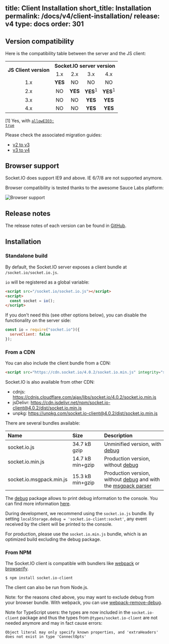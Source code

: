 title: Client Installation
short_title: Installation
permalink: /docs/v4/client-installation/
release: v4
type: docs
order: 301
---

## Version compatibility

Here is the compatibility table between the server and the JS client:

<table>
    <tr>
        <th rowspan="2">JS Client version</th>
        <th colspan="4">Socket.IO server version</th>
    </tr>
    <tr>
        <td align="center">1.x</td>
        <td align="center">2.x</td>
        <td align="center">3.x</td>
        <td align="center">4.x</td>
    </tr>
    <tr>
        <td align="center">1.x</td>
        <td align="center"><b>YES</b></td>
        <td align="center">NO</td>
        <td align="center">NO</td>
        <td align="center">NO</td>
    </tr>
    <tr>
        <td align="center">2.x</td>
        <td align="center">NO</td>
        <td align="center"><b>YES</b></td>
        <td align="center"><b>YES</b><sup>1</sup></td>
        <td align="center"><b>YES</b><sup>1</sup></td>
    </tr>
    <tr>
        <td align="center">3.x</td>
        <td align="center">NO</td>
        <td align="center">NO</td>
        <td align="center"><b>YES</b></td>
        <td align="center"><b>YES</b></td>
    </tr>
    <tr>
        <td align="center">4.x</td>
        <td align="center">NO</td>
        <td align="center">NO</td>
        <td align="center"><b>YES</b></td>
        <td align="center"><b>YES</b></td>
    </tr>
</table>

[1] Yes, with <code><a href="https://socket.io/docs/v4/server-initialization/#allowEIO3">allowEIO3: true</a></code>

Please check the associated migration guides:

- [v2 to v3](/docs/v4/migrating-from-2-x-to-3-0/)
- [v3 to v4](/docs/v4/migrating-from-3-x-to-4-0/)

## Browser support

Socket.IO does support IE9 and above. IE 6/7/8 are not supported anymore.

Browser compatibility is tested thanks to the awesome Sauce Labs platform:

![Browser support](/images/saucelabs.svg)

## Release notes

The release notes of each version can be found in [GitHub](https://github.com/socketio/socket.io-client/releases).

## Installation

### Standalone build

By default, the Socket.IO server exposes a client bundle at `/socket.io/socket.io.js`.

`io` will be registered as a global variable:

```html
<script src="/socket.io/socket.io.js"></script>
<script>
  const socket = io();
</script>
```

If you don't need this (see other options below), you can disable the functionality on the server side:

```js
const io = require("socket.io")({
  serveClient: false
});
```

### From a CDN

You can also include the client bundle from a CDN:

```html
<script src="https://cdn.socket.io/4.0.2/socket.io.min.js" integrity="sha384-Bkt72xz1toXkj/oEiOgkQwWKbvNYxTNWMqdon3ejP6gwq53zSo48nW5xACmeDV0F" crossorigin="anonymous"></script>
```

Socket.IO is also available from other CDN:

- cdnjs: https://cdnjs.cloudflare.com/ajax/libs/socket.io/4.0.2/socket.io.min.js
- jsDelivr: https://cdn.jsdelivr.net/npm/socket.io-client@4.0.2/dist/socket.io.min.js
- unpkg: https://unpkg.com/socket.io-client@4.0.2/dist/socket.io.min.js

There are several bundles available:

| Name              | Size             | Description |
|:------------------|:-----------------|:------------|
| socket.io.js               | 34.7 kB gzip     | Unminified version, with [debug](https://www.npmjs.com/package/debug)    |
| socket.io.min.js           | 14.7 kB min+gzip | Production version, without [debug](https://www.npmjs.com/package/debug) |
| socket.io.msgpack.min.js   | 15.3 kB min+gzip | Production version, without [debug](https://www.npmjs.com/package/debug) and with the [msgpack parser](https://github.com/darrachequesne/socket.io-msgpack-parser)    |

The [debug](https://www.npmjs.com/package/debug) package allows to print debug information to the console. You can find more information [here](/docs/v4/logging-and-debugging/).

During development, we recommend using the `socket.io.js` bundle. By setting `localStorage.debug = 'socket.io-client:socket'`, any event received by the client will be printed to the console.

For production, please use the `socket.io.min.js` bundle, which is an optimized build excluding the debug package.

### From NPM

The Socket.IO client is compatible with bundlers like [webpack](https://webpack.js.org/) or [browserify](http://browserify.org/).

```
$ npm install socket.io-client
```

The client can also be run from Node.js.

Note: for the reasons cited above, you may want to exclude debug from your browser bundle. With webpack, you can use [webpack-remove-debug](https://github.com/johngodley/webpack-remove-debug).

Note for TypeScript users: the types are now included in the `socket.io-client` package and thus the types from `@types/socket.io-client` are not needed anymore and may in fact cause errors:

```
Object literal may only specify known properties, and 'extraHeaders' does not exist in type 'ConnectOpts'
```
